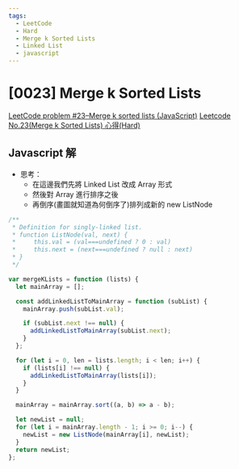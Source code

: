 ```yaml
---
tags:
  - LeetCode
  - Hard
  - Merge k Sorted Lists
  - Linked List
  - javascript
---
```


# [0023] Merge k Sorted Lists

[LeetCode problem #23–Merge k sorted lists (JavaScript)](https://duncan-mcardle.medium.com/leetcode-problem-23-merge-k-sorted-lists-javascript-59d9bb998fd)
[Leetcode No.23(Merge k Sorted Lists) 心得(Hard)](https://medium.com/@ChYuan/leetcode-no-23-merge-k-sorted-lists-%E5%BF%83%E5%BE%97-hard-495d0991c99a)

## Javascript 解

- 思考：
  - 在這邊我們先將 Linked List 改成 Array 形式
  - 然後對 Array 進行排序之後
  - 再倒序(畫圖就知道為何倒序了)排列成新的 new ListNode

```javascript
/**
 * Definition for singly-linked list.
 * function ListNode(val, next) {
 *     this.val = (val===undefined ? 0 : val)
 *     this.next = (next===undefined ? null : next)
 * }
 */

var mergeKLists = function (lists) {
  let mainArray = [];

  const addLinkedListToMainArray = function (subList) {
    mainArray.push(subList.val);

    if (subList.next !== null) {
      addLinkedListToMainArray(subList.next);
    }
  };

  for (let i = 0, len = lists.length; i < len; i++) {
    if (lists[i] !== null) {
      addLinkedListToMainArray(lists[i]);
    }
  }

  mainArray = mainArray.sort((a, b) => a - b);

  let newList = null;
  for (let i = mainArray.length - 1; i >= 0; i--) {
    newList = new ListNode(mainArray[i], newList);
  }
  return newList;
};
```
